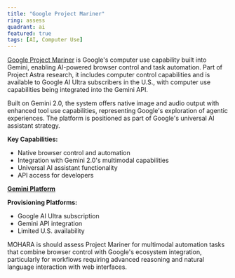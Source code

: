 ```yaml
---
title: "Google Project Mariner"
ring: assess
quadrant: ai
featured: true
tags: [AI, Computer Use]
---
```


[Google Project Mariner](https://blog.google/technology/google-deepmind/gemini-universal-ai-assistant/) is Google's computer use capability built into Gemini, enabling AI-powered browser control and task automation. Part of Project Astra research, it includes computer control capabilities and is available to Google AI Ultra subscribers in the U.S., with computer use capabilities being integrated into the Gemini API.

Built on Gemini 2.0, the system offers native image and audio output with enhanced tool use capabilities, representing Google's exploration of agentic experiences. The platform is positioned as part of Google's universal AI assistant strategy.

**Key Capabilities:**

- Native browser control and automation
- Integration with Gemini 2.0's multimodal capabilities
- Universal AI assistant functionality
- API access for developers

**[Gemini Platform](https://gemini.google.com)**

**Provisioning Platforms:**

- Google AI Ultra subscription
- Gemini API integration
- Limited U.S. availability

MOHARA is should assess Project Mariner for multimodal automation tasks that combine browser control with Google's ecosystem integration, particularly for workflows requiring advanced reasoning and natural language interaction with web interfaces.
